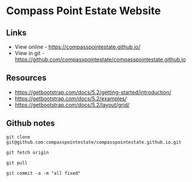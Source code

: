 # Compass Point Estate Website


## Links

* View online - https://compasspointestate.github.io/
* View in git - https://github.com/compasspointestate/compasspointestate.github.io


## Resources

* https://getbootstrap.com/docs/5.2/getting-started/introduction/
* https://getbootstrap.com/docs/5.2/examples/
* https://getbootstrap.com/docs/5.2/layout/grid/




## Github notes

`git clone git@github.com:compasspointestate/compasspointestate.github.io.git`

`git fetch origin`

`git pull`

`git commit -a -m "all fixed"`
